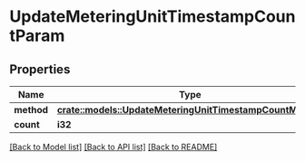 # UpdateMeteringUnitTimestampCountParam

## Properties

Name | Type | Description | Notes
------------ | ------------- | ------------- | -------------
**method** | [**crate::models::UpdateMeteringUnitTimestampCountMethod**](UpdateMeteringUnitTimestampCountMethod.md) |  | 
**count** | **i32** | Count | 

[[Back to Model list]](../README.md#documentation-for-models) [[Back to API list]](../README.md#documentation-for-api-endpoints) [[Back to README]](../README.md)



